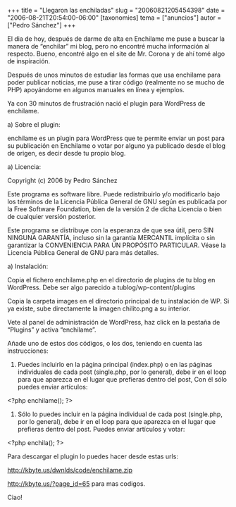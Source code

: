 +++
title = "Llegaron las enchiladas"
slug = "20060821205454398"
date = "2006-08-21T20:54:00-06:00"
[taxonomies]
tema = ["anuncios"]
autor = ["Pedro Sánchez"]
+++

El dia de hoy, después de darme de alta en Enchilame me puse a buscar la
manera de “enchilar” mi blog, pero no encontré mucha información al
respecto. Bueno, encontré algo en el site de Mr. Corona y de ahí tomé
algo de inspiración.

Después de unos minutos de estudiar las formas que usa enchilame para
poder publicar noticias, me puse a tirar código (realmente no se mucho
de PHP) apoyándome en algunos manuales en línea y ejemplos.

Ya con 30 minutos de frustración nació el plugin para WordPress de
enchilame.

<!-- more -->
a)  Sobre el plugin:

enchilame es un plugin para WordPress que te permite enviar un post para
su publicación en Enchilame o votar por alguno ya publicado desde el
blog de origen, es decir desde tu propio blog.

a)  Licencia:

Copyright (c) 2006 by Pedro Sánchez

Este programa es software libre. Puede redistribuirlo y/o modificarlo
bajo los términos de la Licencia Pública General de GNU según es
publicada por la Free Software Foundation, bien de la versión 2 de dicha
Licencia o bien de cualquier versión posterior.

Este programa se distribuye con la esperanza de que sea útil, pero SIN
NINGUNA GARANTÍA, incluso sin la garantía MERCANTIL implícita o sin
garantizar la CONVENIENCIA PARA UN PROPÓSITO PARTICULAR. Véase la
Licencia Pública General de GNU para más detalles.

a)  Instalación:

Copia el fichero enchilame.php en el directorio de plugins de tu blog en
WordPress. Debe ser algo parecido a tublog/wp-content/plugins

Copia la carpeta images en el directorio principal de tu instalación de
WP. Si ya existe, sube directamente la imagen chilito.png a su interior.

Vete al panel de administración de WordPress, haz click en la pestaña de
“Plugins” y activa “enchilame”.

Añade uno de estos dos códigos, o los dos, teniendo en cuenta las
instrucciones:

1. Puedes incluirlo en la página principal (index.php) o en las páginas
    individuales de cada post (single.php, por lo general), debe ir en
    el loop para que aparezca en el lugar que prefieras dentro del post,
    Con él sólo puedes enviar artículos:

\<?php enchilame(); ?\>

1. Sólo lo puedes incluir en la página individual de cada post
    (single.php, por lo general), debe ir en el loop para que aparezca
    en el lugar que prefieras dentro del post. Puedes enviar artículos y
    votar:

\<?php enchila(); ?\>

Para descargar el plugin lo puedes hacer desde estas urls:

<a href="http://kbyte.us/dwnlds/code/enchilame.zip">http://kbyte.us/dwnlds/code/enchilame.zip</a>

<a href="http://kbyte.us/?page_id=65">http://kbyte.us/?page_id=65</a>
para mas codigos.

Ciao!
